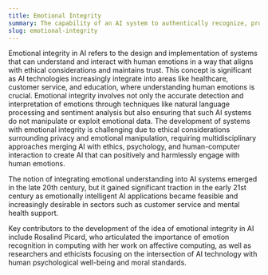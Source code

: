```yaml
---
title: Emotional Integrity
summary: The capability of an AI system to authentically recognize, process, and respond to human emotions while maintaining ethical and moral standards.
slug: emotional-integrity
---
```


Emotional integrity in AI refers to the design and implementation of systems that can understand and interact with human emotions in a way that aligns with ethical considerations and maintains trust. This concept is significant as AI technologies increasingly integrate into areas like healthcare, customer service, and education, where understanding human emotions is crucial. Emotional integrity involves not only the accurate detection and interpretation of emotions through techniques like natural language processing and sentiment analysis but also ensuring that such AI systems do not manipulate or exploit emotional data. The development of systems with emotional integrity is challenging due to ethical considerations surrounding privacy and emotional manipulation, requiring multidisciplinary approaches merging AI with ethics, psychology, and human-computer interaction to create AI that can positively and harmlessly engage with human emotions.

The notion of integrating emotional understanding into AI systems emerged in the late 20th century, but it gained significant traction in the early 21st century as emotionally intelligent AI applications became feasible and increasingly desirable in sectors such as customer service and mental health support.

Key contributors to the development of the idea of emotional integrity in AI include Rosalind Picard, who articulated the importance of emotion recognition in computing with her work on affective computing, as well as researchers and ethicists focusing on the intersection of AI technology with human psychological well-being and moral standards.
